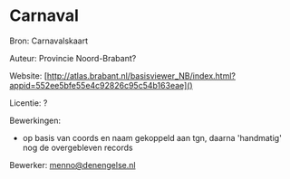 # Carnaval

Bron: Carnavalskaart

Auteur: Provincie Noord-Brabant?

Website: [http://atlas.brabant.nl/basisviewer_NB/index.html?appid=552ee5bfe55e4c92826c95c54b163eae]()


Licentie: ?

Bewerkingen: 
- op basis van coords en naam gekoppeld aan tgn, daarna 'handmatig' nog de overgebleven records

Bewerker: menno@denengelse.nl

